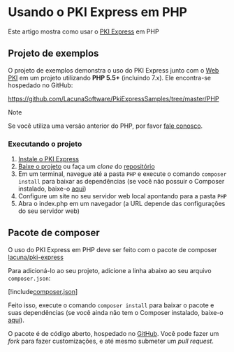 ﻿# Usando o PKI Express em PHP

Este artigo mostra como usar o [PKI Express](../index.md) em PHP

## Projeto de exemplos

O projeto de exemplos demonstra o uso do PKI Express junto com o [Web PKI](../../web-pki/index.md)
em um projeto utilizando **PHP 5.5+** (incluindo 7.x). Ele encontra-se hospedado no GitHub:

https://github.com/LacunaSoftware/PkiExpressSamples/tree/master/PHP

> [!NOTE]
> Se você utiliza uma versão anterior do PHP, por favor [fale conosco](https://www.lacunasoftware.com/pt/home/purchase).

### Executando o projeto

1. [Instale o PKI Express](../setup/index.md)
1. [Baixe o projeto](https://github.com/LacunaSoftware/PkiExpressSamples/archive/master.zip) ou faça um *clone* do [repositório](https://github.com/LacunaSoftware/PkiExpressSamples.git)
1. Em um terminal, navegue até a pasta `PHP` e execute o comando `composer install` para baixar as dependências (se você não possuir o Composer instalado, baixe-o [aqui](https://getcomposer.org/))
1. Configure um site no seu servidor web local apontando para a pasta `PHP`
1. Abra o index.php em um navegador (a URL depende das configurações do seu servidor web)

## Pacote de composer

O uso do PKI Express em PHP deve ser feito com o pacote de composer [lacuna/pki-express](https://packagist.org/packages/lacuna/pki-express)

Para adicioná-lo ao seu projeto, adicione a linha abaixo ao seu arquivo `composer.json`:

[!include[composer.json](../../../../includes/pki-express/php/composer.md)]

Feito isso, execute o comando `composer install` para baixar o pacote e suas dependências (se você ainda não tem o Composer instalado, baixe-o [aqui](https://getcomposer.org/)).

O pacote é de código aberto, hospedado no [GitHub](https://github.com/LacunaSoftware/PkiExpressPhp). Você pode fazer um *fork* para fazer
customizações, e até mesmo submeter um *pull request*.
